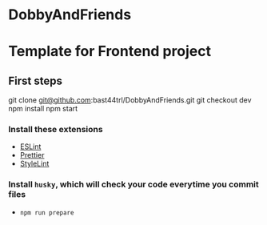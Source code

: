 # DobbyAndFriends
# Template for Frontend project

## First steps
git clone git@github.com:bast44trl/DobbyAndFriends.git
git checkout dev
npm install
npm start

### Install these extensions

- [ESLint](https://marketplace.visualstudio.com/items?itemName=dbaeumer.vscode-eslint)
- [Prettier](https://marketplace.visualstudio.com/items?itemName=esbenp.prettier-vscode)
- [StyleLint](https://marketplace.visualstudio.com/items?itemName=stylelint.vscode-stylelint)

### Install `husky`, which will check your code everytime you commit files

- `npm run prepare`

